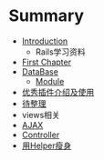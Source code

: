 # Summary

* [Introduction](README.md)
   * Rails学习资料
* [First Chapter](chapter1.md)
* [DataBase](数据库导出ER模型.md)
   * [Module](module.md)
* [优秀插件介绍及使用](Helper相关.md)
* [待整理](传参数.md)
* views相关
* [AJAX](ajax.md)
* [Controller](controller.md)
* [用Helper瘦身](合理使用Helper.md)

